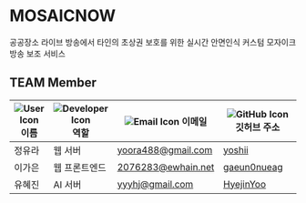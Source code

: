 # MOSAICNOW
공공장소 라이브 방송에서 타인의 초상권 보호를 위한 실시간 안면인식 커스텀 모자이크 방송 보조 서비스

## TEAM Member

|  ![User Icon](https://img.icons8.com/fluency/16/000000/user-male-circle.png) 이름       | ![Developer Icon](https://img.icons8.com/fluency/16/000000/source-code.png) 역할          | ![Email Icon](https://img.icons8.com/fluency/16/000000/email-open.png) 이메일                                   | ![GitHub Icon](https://img.icons8.com/fluency/16/000000/github.png) 깃허브 주소                           |
|------------|---------------|------------------------------------------|----------------------------------------|
| 정유라 | 웹 서버 | yoora488@gmail.com |[yoshii](https://github.com/yooksj13) |
|  이가은 | 웹 프론트엔드 | 2076283@ewhain.net |  [gaeun0nueag](https://github.com/gaeun0nueag) |
|  유혜진 | AI 서버 | yyyhj@gmail.com | [HyejinYoo](https://github.com/HyejinYoo) |



